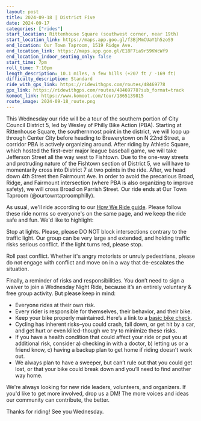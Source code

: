 ```yaml
---
layout: post
title: 2024-09-18 | District Five
date: 2024-09-17
categories: ["rides"]
start_location: Rittenhouse Square (southwest corner, near 19th)
start_location_link: https://maps.app.goo.gl/f3BjMmCUaY1h5zoS9
end_location: Our Town Taproom, 1519 Ridge Ave.
end_location_link: https://maps.app.goo.gl/E18F7ia9r59KWcWf9
end_location_indoor_seating_only: false
start_time: 7pm
roll_time: 7:10pm
length_description: 10.1 miles, a few hills (+207 ft / -169 ft)
difficulty_description: Standard
ride_with_gps_link: https://ridewithgps.com/routes/48469778
gpx_link: https://ridewithgps.com/routes/48469778?sub_format=track
komoot_link: https://www.komoot.com/tour/1865139815
route_image: 2024-09-18_route.png
---
```


This Wednesday our ride will be a tour of the southern portion of City Council District 5, led by Wesley of Philly Bike Action (PBA). Starting at Rittenhouse Square, the southernmost point in the district, we will loop up through Center City before heading to Brewerytown on N 22nd Street, a corridor PBA is actively organizing around. After riding by Athletic Square, which hosted the first-ever major league baseball game, we will take Jefferson Street all the way west to Fishtown. Due to the one-way streets and protruding nature of the Fishtown section of District 5, we will have to momentarily cross into District 7 at two points in the ride. After, we head down 4th Street then Fairmount Ave. In order to avoid the precarious Broad, Ridge, and Fairmount intersection (where PBA is also organizing to improve safety), we will cross Broad on Parrish Street. Our ride ends at Our Town Taproom (@ourtowntaproomphilly).

As usual, we'll ride according to our [How We Ride guide](/how-we-ride). Please follow these ride norms so everyone's on the same page, and we keep the ride safe and fun. We'd like to highlight:

Stop at lights. Please, please DO NOT block intersections contrary to the traffic light. Our group can be very large and extended, and holding traffic risks serious conflict. If the light turns red, please stop.

Roll past conflict. Whether it's angry motorists or unruly pedestrians, please do not engage with conflict and move on in a way that de-escalates the situation.

Finally, a reminder of risks and responsibilities. You don’t need to sign a waiver to join a Wednesday Night Ride, because it’s an entirely voluntary & free group activity. But please keep in mind:

* Everyone rides at their own risk.
* Every rider is responsible for themselves, their behavior, and their bike.
* Keep your bike properly maintained. Here’s a link to a [basic bike check](https://bikepgh.org/2017/03/09/bike-video-abc-quick-check/).
* Cycling has inherent risks–you could crash, fall down, or get hit by a car, and get hurt or even killed–though we try to minimize these risks.
* If you have a health condition that could affect your ride or put you at additional risk, consider a) checking in with a doctor, b) letting us or a friend know, c) having a backup plan to get home if riding doesn’t work out.
* We always plan to have a sweeper, but can’t rule out that you could get lost, or that your bike could break down and you’ll need to find another way home.

We're always looking for new ride leaders, volunteers, and organizers. If you'd like to get more involved, drop us a DM! The more voices and ideas our community can contribute, the better.

Thanks for riding! See you Wednesday.
